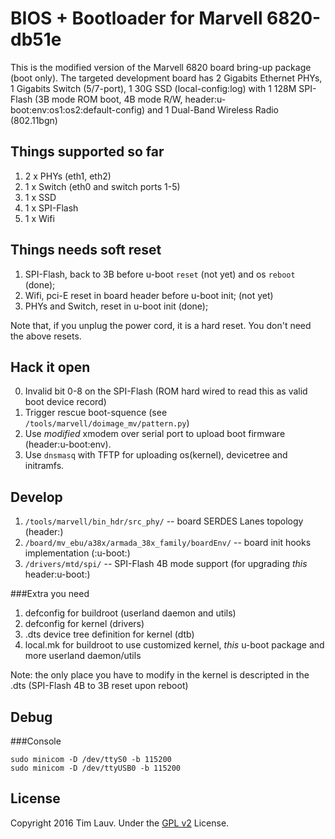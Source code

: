 BIOS + Bootloader for Marvell 6820-db51e
========================================
This is the modified version of the Marvell 6820 board bring-up package (boot only). The targeted development board has 2 Gigabits Ethernet PHYs, 1 Gigabits Switch (5/7-port), 1 30G SSD (local-config:log) with 1 128M SPI-Flash (3B mode ROM boot, 4B mode R/W, header:u-boot:env:os1:os2:default-config) and 1 Dual-Band Wireless Radio (802.11bgn)

Things supported so far
-----------------------
1. 2 x PHYs (eth1, eth2)
2. 1 x Switch (eth0 and switch ports 1-5)
3. 1 x SSD
4. 1 x SPI-Flash
5. 1 x Wifi

Things needs soft reset
-----------------------
1. SPI-Flash, back to 3B before u-boot `reset` (not yet) and os `reboot` (done);
2. Wifi, pci-E reset in board header before u-boot init; (not yet)
3. PHYs and Switch, reset in u-boot init (done);

Note that, if you unplug the power cord, it is a hard reset. You don't need the above resets.

Hack it open
------------
0. Invalid bit 0-8 on the SPI-Flash (ROM hard wired to read this as valid boot device record)
1. Trigger rescue boot-squence (see `/tools/marvell/doimage_mv/pattern.py`)
2. Use *modified* xmodem over serial port to upload boot firmware (header:u-boot:env).
3. Use `dnsmasq` with TFTP for uploading os(kernel), devicetree and initramfs.

Develop
-------
1. `/tools/marvell/bin_hdr/src_phy/` -- board SERDES Lanes topology (header:)
2. `/board/mv_ebu/a38x/armada_38x_family/boardEnv/` -- board init hooks implementation (:u-boot:)
3. `/drivers/mtd/spi/` -- SPI-Flash 4B mode support (for upgrading *this* header:u-boot:) 

###Extra you need
1. defconfig for buildroot (userland daemon and utils)
2. defconfig for kernel (drivers)
3. .dts device tree definition for kernel (dtb) 
4. local.mk for buildroot to use customized kernel, *this* u-boot package and more userland daemon/utils

Note: the only place you have to modify in the kernel is descripted in the .dts (SPI-Flash 4B to 3B reset upon reboot)

Debug
-----
###Console 
```
sudo minicom -D /dev/ttyS0 -b 115200
sudo minicom -D /dev/ttyUSB0 -b 115200
```

License
-------
Copyright 2016 Tim Lauv. 
Under the [GPL v2](https://opensource.org/licenses/GPL-2.0) License.
